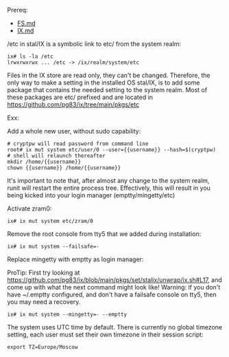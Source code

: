 Prereq:
 * [FS.md](FS.md)
 * [IX.md](IX.md)

/etc in stal/IX is a symbolic link to etc/ from the system realm:

```
ix# ls -la /etc
lrwxrwxrwx ... /etc -> /ix/realm/system/etc
```

Files in the IX store are read only, they can't be changed. Therefore, the only way to make a setting in the installed OS stal/IX, is to add some package that contains the needed setting to the system realm. Most of these packages are etc/ prefixed and are located in https://github.com/pg83/ix/tree/main/pkgs/etc

Exx:

Add a whole new user, without sudo capability:

```
# cryptpw will read password from command line
root# ix mut system etc/user/0 --user={{username}} --hash=$(cryptpw)
# shell will relaunch thereafter
mkdir /home/{{username}}
chown {{username}} /home/{{username}}
```

It's important to note that, after almost any change to the system realm, runit will restart the entire process tree. Effectively, this will result in you being kicked into your login manager (emptty/mingetty/etc)

Activate zram0:

```
ix# ix mut system etc/zram/0
```

Remove the root console from tty5 that we added during installation:

```
ix# ix mut system --failsafe=-
```

Replace mingetty with emptty as login manager:

ProTip: First try looking at https://github.com/pg83/ix/blob/main/pkgs/set/stalix/unwrap/ix.sh#L17, and come up with what the next command might look like! Warning: if you don't have ~/.emptty configured, and don't have a failsafe console on tty5, then you may need a recovery.

```
ix# ix mut system --mingetty=- --emptty
```

The system uses UTC time by default. There is currently no global timezone setting, each user must set their own timezone in their session script:

```
export TZ=Europe/Moscow
```

